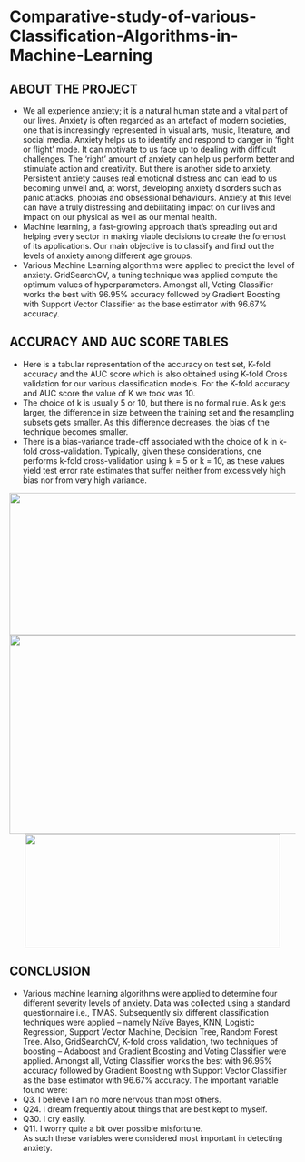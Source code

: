 # Comparative-study-of-various-Classification-Algorithms-in-Machine-Learning

## ABOUT THE PROJECT
* We all experience anxiety; it is a natural human state and a vital part of our lives. Anxiety is often regarded as an artefact of modern societies, one that is increasingly represented in visual arts, music, literature, and social media. Anxiety helps us to identify and respond to danger in ‘fight or flight’ mode. It can motivate to us face up to dealing with difficult challenges. The ‘right’ amount of anxiety can help us perform better and stimulate action and creativity. But there is another side to anxiety. Persistent anxiety causes real emotional distress and can lead to us becoming unwell and, at worst, developing anxiety disorders such as panic attacks, phobias and obsessional behaviours. Anxiety at this level can have a truly distressing and debilitating impact on our lives and impact on our physical as well as our mental health.
* Machine learning, a fast-growing approach that’s spreading out and helping every sector in making viable decisions to create the foremost of its applications. Our main objective is to classify and find out the levels of anxiety among different age groups. 
* Various Machine Learning algorithms were applied to predict the level of anxiety. GridSearchCV, a tuning technique was applied compute the optimum values of hyperparameters. Amongst all, Voting Classifier works the best with 96.95% accuracy followed by Gradient Boosting with Support Vector Classifier as the base estimator with 96.67% accuracy.

## ACCURACY AND AUC SCORE TABLES
* Here is a tabular representation of the accuracy on test set, K-fold accuracy and the AUC score which is also obtained using K-fold Cross validation for our various classification models. For the K-fold accuracy and AUC score the value of K we took was 10.
* The choice of k is usually 5 or 10, but there is no formal rule. As k gets larger, the difference in size between the training set and the resampling subsets gets smaller. As this difference decreases, the bias of the technique becomes smaller.
* There is a bias-variance trade-off associated with the choice of k in k-fold cross-validation. Typically, given these considerations, one performs k-fold cross-validation using k = 5 or k = 10, as these values yield test error rate estimates that suffer neither from excessively high bias nor from very high variance.

<p align="center">
  <img src="https://user-images.githubusercontent.com/71218441/154526157-4c8e3bc3-0d1f-44fb-ae2d-b20bb82981a5.png" width="550" height="250"/>
  <img src="https://user-images.githubusercontent.com/71218441/154526186-1115c6b2-25d0-46eb-bc54-43c9de7110cf.png" width="650" height="350"/>
  <img src="https://user-images.githubusercontent.com/71218441/154526224-36037ddc-6a8f-4275-af5b-faabd424a410.png" width="450" height="200"/>
</p>

## CONCLUSION
* Various machine learning algorithms were applied to determine four different severity levels of anxiety. Data was collected using a standard questionnaire i.e., TMAS. Subsequently six different classification techniques were applied – namely Naïve Bayes, KNN, Logistic Regression, Support Vector Machine, Decision Tree, Random Forest Tree. Also, GridSearchCV, K-fold cross validation, two techniques of boosting – Adaboost and Gradient Boosting and Voting Classifier were applied. Amongst all, Voting Classifier works the best with 96.95% accuracy followed by Gradient Boosting with Support Vector Classifier as the base estimator with 96.67% accuracy. The important variable found were: 
* Q3. I believe I am no more nervous than most others.
* Q24. I dream frequently about things that are best kept to myself.
* Q30. I cry easily.
* Q11. I worry quite a bit over possible misfortune.<br>
As such these variables were considered most important in detecting anxiety.
